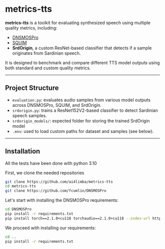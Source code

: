 # metrics-tts

**metrics-tts** is a toolkit for evaluating synthesized speech using multiple quality metrics, including:
- [DNSMOSPro](https://github.com/fcumlin/DNSMOSPro)
- [SQUIM](https://docs.pytorch.org/audio/main/tutorials/squim_tutorial.html)
- **SrdOrigin**, a custom ResNet-based classifier that detects if a sample originates from Sardinian speech.

It is designed to benchmark and compare different TTS model outputs using both standard and custom quality metrics.

---

## Project Structure

- `evaluation.py`: evaluates audio samples from various model outputs across DNSMOSPro, SQUIM, and SrdOrigin.
- `srdorigin.py`: trains a ResNet152V2-based classifier to detect Sardinian speech samples.
- `srdorigin_models/`: expected folder for storing the trained SrdOrigin model
- `.env`: used to load custom paths for dataset and samples (see below).

---

## Installation
All the tests have been done with python 3.10

First, we clone the needed repositories
```bash
git clone https://github.com/ai4limba/metrics-tts
cd metrics-tts
git clone https://github.com/fcumlin/DNSMOSPro
```

Let's start with installing the DNSMOSPro requirements:
```bash
cd DNSMOSPro
pip install -r requirements.txt
pip install torch==2.1.0+cu118 torchaudio==2.1.0+cu118 --index-url https://download.pytorch.org/whl/cu118
```
We proceed with installing our requirements:
```bash
cd .. 
pip install -r requirements.txt
```